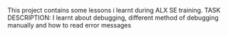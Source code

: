 This project contains some lessons i learnt during ALX SE training.
TASK DESCRIPTION:
I learnt about debugging, different method of debugging manually and how to read error messages
